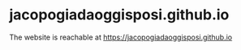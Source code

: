 # jacopogiadaoggisposi.github.io

The website is reachable at https://jacopogiadaoggisposi.github.io
